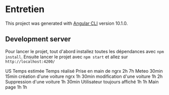 # Entretien

This project was generated with [Angular CLI](https://github.com/angular/angular-cli) version 10.1.0.

## Development server
Pour lancer le projet,
tout d'abord installez toutes les dépendances avec `npm install`.
Ensuite lancer le projet avec `npm start` et allez sur `http://localhost:4200/`

US                              Temps estimée   Temps réalisé
Prise en main de ngrx           2h              7h
Meteo                           30min           15min
création d'une voiture ngrx     1h              30min
modification d'une voiture      1h              2h
Suppression d'une voiture       1h              30min
Utilisateur toujours affiché    1h              1h
Main page                       1h              1h
